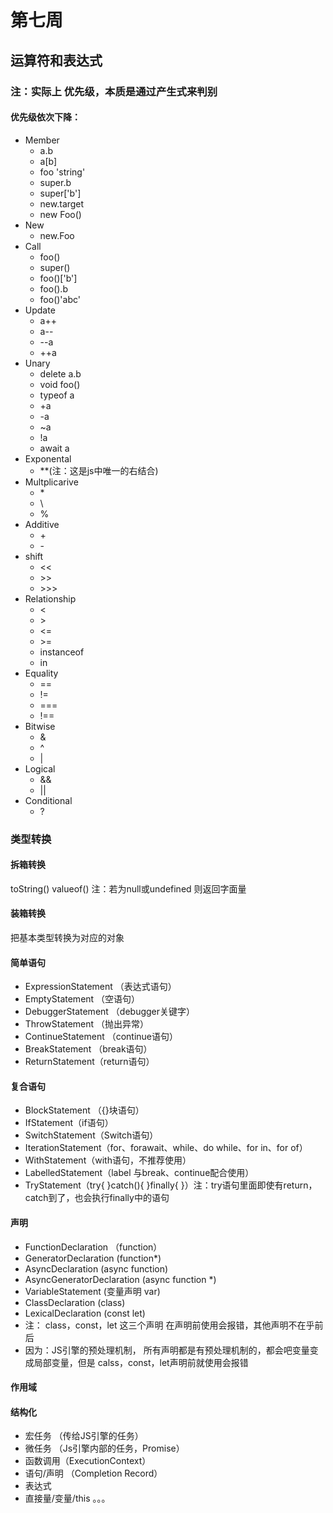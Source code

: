 # 第七周
## 运算符和表达式
### 注：实际上 优先级，本质是通过产生式来判别
#### 优先级依次下降：
- Member
	- a.b
	- a[b]
	- foo 'string'
	- super.b
	- super['b']
	- new.target
	- new Foo()
- New
	- new.Foo
- Call
	- foo()
	- super()
	- foo()['b']
	- foo().b
	- foo()'abc'
- Update
	- a++
	- a--
	- --a
	- ++a
- Unary
	- delete a.b
	- void foo()
	- typeof a
	- +a
	- -a
	- ~a
	- !a
	- await a
- Exponental
	- **(注：这是js中唯一的右结合)
- Multplicarive
	-  \*
	- \
	- %
- Additive
	- \+
	- \-
- shift
	- <<
	- \>>
	- \>>>
- Relationship
	- <
	- \>
	- <=
	- \>=
	- instanceof
	- in
- Equality
	- ==
	- !=
	- ===
	- !==
- Bitwise
	- &
	- ^
	- |
- Logical
	- &&
	- ||
- Conditional
	- ?

### 类型转换
#### 拆箱转换
toString()  valueof()
注：若为null或undefined 则返回字面量
#### 装箱转换
把基本类型转换为对应的对象

#### 简单语句
- ExpressionStatement （表达式语句）
- EmptyStatement （空语句）
- DebuggerStatement （debugger关键字）
- ThrowStatement （抛出异常）
- ContinueStatement （continue语句）
- BreakStatement （break语句）
- ReturnStatement（return语句）
#### 复合语句
- BlockStatement （{}块语句）
- IfStatement（if语句）
- SwitchStatement（Switch语句）
- IterationStatement（for、forawait、while、do while、for in、for of）
- WithStatement（with语句，不推荐使用）
- LabelledStatement（label 与break、continue配合使用）
- TryStatement（try{ }catch(){  }finally{  }）注：try语句里面即使有return，catch到了，也会执行finally中的语句
#### 声明
- FunctionDeclaration （function）
- GeneratorDeclaration (function*)
- AsyncDeclaration (async function)
- AsyncGeneratorDeclaration (async function *)
- VariableStatement (变量声明 var)
- ClassDeclaration (class)
- LexicalDeclaration (const let)
- 注： class，const，let 这三个声明   在声明前使用会报错，其他声明不在乎前后
- 因为：JS引擎的预处理机制， 所有声明都是有预处理机制的，都会吧变量变成局部变量，但是 calss，const，let声明前就使用会报错

#### 作用域

#### 结构化
- 宏任务 （传给JS引擎的任务）
- 微任务 （Js引擎内部的任务，Promise）
- 函数调用（ExecutionContext）
- 语句/声明 （Completion Record）
- 表达式
- 直接量/变量/this 。。。


